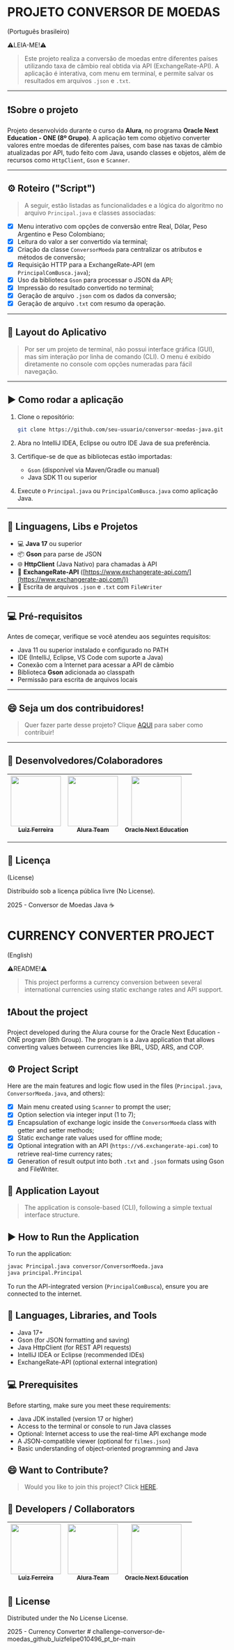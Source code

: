 # PROJETO CONVERSOR DE MOEDAS  

(Português brasileiro)

⚠️LEIA-ME!⚠️  

> Este projeto realiza a conversão de moedas entre diferentes países utilizando taxa de câmbio real obtida via API (ExchangeRate-API). A aplicação é interativa, com menu em terminal, e permite salvar os resultados em arquivos `.json` e `.txt`.

---

## ❗Sobre o projeto

Projeto desenvolvido durante o curso da **Alura**, no programa **Oracle Next Education - ONE (8º Grupo)**. A aplicação tem como objetivo converter valores entre moedas de diferentes países, com base nas taxas de câmbio atualizadas por API, tudo feito com Java, usando classes e objetos, além de recursos como `HttpClient`, `Gson` e `Scanner`.

---

## ⚙️ Roteiro ("Script")

> A seguir, estão listadas as funcionalidades e a lógica do algoritmo no arquivo `Principal.java` e classes associadas:

- [X] Menu interativo com opções de conversão entre Real, Dólar, Peso Argentino e Peso Colombiano;
- [X] Leitura do valor a ser convertido via terminal;
- [X] Criação da classe `ConversorMoeda` para centralizar os atributos e métodos de conversão;
- [X] Requisição HTTP para a ExchangeRate-API (em `PrincipalComBusca.java`);
- [X] Uso da biblioteca `Gson` para processar o JSON da API;
- [X] Impressão do resultado convertido no terminal;
- [X] Geração de arquivo `.json` com os dados da conversão;
- [X] Geração de arquivo `.txt` com resumo da operação.

---

## 🚀 Layout do Aplicativo

> Por ser um projeto de terminal, não possui interface gráfica (GUI), mas sim interação por linha de comando (CLI). O menu é exibido diretamente no console com opções numeradas para fácil navegação.

---

## ▶️ Como rodar a aplicação

1. Clone o repositório:
   ```bash
   git clone https://github.com/seu-usuario/conversor-moedas-java.git
   ```

2. Abra no IntelliJ IDEA, Eclipse ou outro IDE Java de sua preferência.

3. Certifique-se de que as bibliotecas estão importadas:
   - `Gson` (disponível via Maven/Gradle ou manual)
   - Java SDK 11 ou superior

4. Execute o `Principal.java` ou `PrincipalComBusca.java` como aplicação Java.

---

## 🔧 Linguagens, Libs e Projetos

- 💻 **Java 17** ou superior
- 📦 **Gson** para parse de JSON
- 🌐 **HttpClient** (Java Nativo) para chamadas à API
- 📜 **ExchangeRate-API** ([https://www.exchangerate-api.com/](https://www.exchangerate-api.com/))
- 📄 Escrita de arquivos `.json` e `.txt` com `FileWriter`

---

## 💻 Pré-requisitos

Antes de começar, verifique se você atendeu aos seguintes requisitos:

- Java 11 ou superior instalado e configurado no PATH
- IDE (IntelliJ, Eclipse, VS Code com suporte a Java)
- Conexão com a Internet para acessar a API de câmbio
- Biblioteca **Gson** adicionada ao classpath
- Permissão para escrita de arquivos locais

---

## 😄 Seja um dos contribuidores!

> Quer fazer parte desse projeto? Clique [AQUI](CONTRIBUTING.md) para saber como contribuir!

---

## 🤝 Desenvolvedores/Colaboradores  

| [<img src="https://avatars.githubusercontent.com/u/30264786?v=4" width=115><br><sub>Luiz Ferreira</sub>](https://github.com/luizfelipe010496) |  [<img src="https://avatars.githubusercontent.com/u/4975968?s=200&v=4" width=115><br><sub>Alura Team</sub>](https://github.com/alura-cursos) |  [<img src="https://www.oracle.com/a/ocom/img/rh03-one-br-logo.png" width=115><br><sub>Oracle Next Education</sub>](https://github.com/oracle) |
| :---: | :---: | :---: |

---

## 📝 Licença

(License)  

<p>Distribuído sob a licença pública livre (No License).</p>

2025 - Conversor de Moedas Java ☕




# CURRENCY CONVERTER PROJECT

(English)

⚠️README!⚠️

> This project performs a currency conversion between several international currencies using static exchange rates and API support.

## ❗About the project

Project developed during the Alura course for the Oracle Next Education - ONE program (8th Group). The program is a Java application that allows converting values between currencies like BRL, USD, ARS, and COP.

## ⚙️ Project Script

Here are the main features and logic flow used in the files (`Principal.java`, `ConversorMoeda.java`, and others):

- [X] Main menu created using `Scanner` to prompt the user;
- [X] Option selection via integer input (1 to 7);
- [X] Encapsulation of exchange logic inside the `ConversorMoeda` class with getter and setter methods;
- [X] Static exchange rate values used for offline mode;
- [X] Optional integration with an API (`https://v6.exchangerate-api.com`) to retrieve real-time currency rates;
- [X] Generation of result output into both `.txt` and `.json` formats using Gson and FileWriter.

## 🚀 Application Layout

> The application is console-based (CLI), following a simple textual interface structure.

## ▶️ How to Run the Application

To run the application:

```bash
javac Principal.java conversor/ConversorMoeda.java
java principal.Principal
```

To run the API-integrated version (`PrincipalComBusca`), ensure you are connected to the internet.

## 🔧 Languages, Libraries, and Tools

- Java 17+
- Gson (for JSON formatting and saving)
- Java HttpClient (for REST API requests)
- IntelliJ IDEA or Eclipse (recommended IDEs)
- ExchangeRate-API (optional external integration)

## 💻 Prerequisites

Before starting, make sure you meet these requirements:

- Java JDK installed (version 17 or higher)
- Access to the terminal or console to run Java classes
- Optional: Internet access to use the real-time API exchange mode
- A JSON-compatible viewer (optional for `filmes.json`)
- Basic understanding of object-oriented programming and Java

## 😄 Want to Contribute?
>Would you like to join this project? Click [HERE](CONTRIBUTING.md).

## 🤝 Developers / Collaborators

| [<img src="https://avatars.githubusercontent.com/u/30264786?v=4" width=115><br><sub>Luiz Ferreira</sub>](https://github.com/luizfelipe010496) |  [<img src="https://avatars.githubusercontent.com/u/4975968?s=200&v=4" width=115><br><sub>Alura Team</sub>](https://github.com/alura-cursos) |  [<img src="https://www.oracle.com/a/ocom/img/rh03-one-br-logo.png" width=115><br><sub>Oracle Next Education</sub>](https://github.com/oracle) |
| :---: | :---: | :---: |

## 📝 License

<p>Distributed under the No License License.</p>
2025 - Currency Converter
# challenge-conversor-de-moedas_github_luizfelipe010496_pt_br-main
